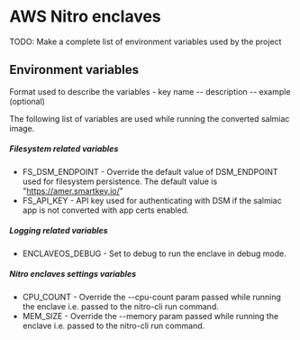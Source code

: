 # AWS Nitro enclaves #

TODO: Make a complete list of environment variables used by the project

## Environment variables

Format used to describe the variables - key name -- description -- example (optional)

The following list of variables are used while running the converted salmiac image.

##### Filesystem related variables
- FS_DSM_ENDPOINT - Override the default value of DSM_ENDPOINT used for filesystem persistence.
The default value is "https://amer.smartkey.io/"
- FS_API_KEY - API key used for authenticating with DSM if the salmiac app is not converted with app
certs enabled.

##### Logging related variables
- ENCLAVEOS_DEBUG - Set to debug to run the enclave in debug mode.

##### Nitro enclaves settings variables
- CPU_COUNT - Override the --cpu-count param passed while running the enclave i.e.
passed to the nitro-cli run command.
- MEM_SIZE - Override the --memory param passed while running the enclave i.e.
  passed to the nitro-cli run command.